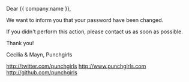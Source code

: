 Dear {{ company.name }},

We want to inform you that your password have been changed.

If you didn't perform this action, please contact us as soon as possible.

Thank you!

Cecilia & Mayn,
Punchgirls

http://twitter.com/punchgirls
http://www.punchgirls.com
http://github.com/punchgirls
